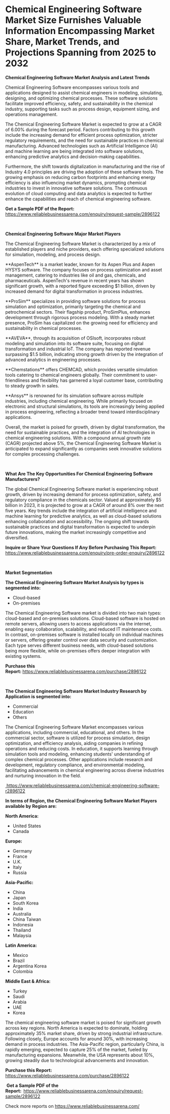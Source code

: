 <p><h1>Chemical Engineering Software Market Size Furnishes Valuable Information Encompassing Market Share, Market Trends, and Projections Spanning from 2025 to 2032</h1></p><p><strong>Chemical Engineering Software Market Analysis and Latest Trends</strong></p>
<p><p>Chemical Engineering Software encompasses various tools and applications designed to assist chemical engineers in modeling, simulating, designing, and optimizing chemical processes. These software solutions facilitate improved efficiency, safety, and sustainability in the chemical industry, supporting tasks such as process design, equipment sizing, and operations management.</p><p>The Chemical Engineering Software Market is expected to grow at a CAGR of 6.00% during the forecast period. Factors contributing to this growth include the increasing demand for efficient process optimization, stricter regulatory requirements, and the need for sustainable practices in chemical manufacturing. Advanced technologies such as Artificial Intelligence (AI) and machine learning are being integrated into software solutions, enhancing predictive analytics and decision-making capabilities.</p><p>Furthermore, the shift towards digitalization in manufacturing and the rise of Industry 4.0 principles are driving the adoption of these software tools. The growing emphasis on reducing carbon footprints and enhancing energy efficiency is also influencing market dynamics, prompting chemical industries to invest in innovative software solutions. The continuous evolution of cloud computing and data analytics is expected to further enhance the capabilities and reach of chemical engineering software.</p></p>
<p><strong>Get a Sample PDF of the Report:&nbsp;</strong> <a href="https://www.reliablebusinessarena.com/enquiry/request-sample/2896122?utm_campaign=2383&utm_medium=2&utm_source=Github&utm_content=ia&utm_term=15032025&utm_id=chemical-engineering-software">https://www.reliablebusinessarena.com/enquiry/request-sample/2896122</a></p>
<p>&nbsp;</p>
<p><strong>Chemical Engineering Software Major Market Players</strong></p>
<p><p>The Chemical Engineering Software Market is characterized by a mix of established players and niche providers, each offering specialized solutions for simulation, modeling, and process design.</p><p>**AspenTech** is a market leader, known for its Aspen Plus and Aspen HYSYS software. The company focuses on process optimization and asset management, catering to industries like oil and gas, chemicals, and pharmaceuticals. AspenTech's revenue in recent years has shown significant growth, with a reported figure exceeding $1 billion, driven by increased demand for digital transformation in process industries.</p><p>**ProSim** specializes in providing software solutions for process simulation and optimization, primarily targeting the chemical and petrochemical sectors. Their flagship product, ProSimPlus, enhances development through rigorous process modeling. With a steady market presence, ProSim has capitalized on the growing need for efficiency and sustainability in chemical processes.</p><p>**AVEVA**, through its acquisition of OSIsoft, incorporates robust modeling and simulation into its software suite, focusing on digital transformation and industrial IoT. The company has reported revenue surpassing $1.5 billion, indicating strong growth driven by the integration of advanced analytics in engineering processes.</p><p>**Chemstations** offers CHEMCAD, which provides versatile simulation tools catering to chemical engineers globally. Their commitment to user-friendliness and flexibility has garnered a loyal customer base, contributing to steady growth in sales.</p><p>**Ansys** is renowned for its simulation software across multiple industries, including chemical engineering. While primarily focused on electronic and structural simulations, its tools are increasingly being applied in process engineering, reflecting a broader trend toward interdisciplinary applications.</p><p>Overall, the market is poised for growth, driven by digital transformation, the need for sustainable practices, and the integration of AI technologies in chemical engineering solutions. With a compound annual growth rate (CAGR) projected above 5%, the Chemical Engineering Software Market is anticipated to expand significantly as companies seek innovative solutions for complex processing challenges.</p></p>
<p>&nbsp;</p>
<p><strong>What Are The Key Opportunities For Chemical Engineering Software Manufacturers?</strong></p>
<p><p>The global Chemical Engineering Software market is experiencing robust growth, driven by increasing demand for process optimization, safety, and regulatory compliance in the chemicals sector. Valued at approximately $5 billion in 2023, it is projected to grow at a CAGR of around 8% over the next five years. Key trends include the integration of artificial intelligence and machine learning for predictive analytics, as well as cloud-based solutions enhancing collaboration and accessibility. The ongoing shift towards sustainable practices and digital transformation is expected to underpin future innovations, making the market increasingly competitive and diversified.</p></p>
<p><strong>Inquire or Share Your Questions If Any Before Purchasing This Report:</strong> <a href="https://www.reliablebusinessarena.com/enquiry/pre-order-enquiry/2896122?utm_campaign=2383&utm_medium=2&utm_source=Github&utm_content=ia&utm_term=15032025&utm_id=chemical-engineering-software">https://www.reliablebusinessarena.com/enquiry/pre-order-enquiry/2896122</a></p>
<p>&nbsp;</p>
<p><strong>Market Segmentation</strong></p>
<p><strong>The Chemical Engineering Software Market Analysis by types is segmented into:</strong></p>
<p><ul><li>Cloud-based</li><li>On-premises</li></ul></p>
<p><p>The Chemical Engineering Software market is divided into two main types: cloud-based and on-premises solutions. Cloud-based software is hosted on remote servers, allowing users to access applications via the internet, enabling easy collaboration, scalability, and reduced IT maintenance costs. In contrast, on-premises software is installed locally on individual machines or servers, offering greater control over data security and customization. Each type serves different business needs, with cloud-based solutions being more flexible, while on-premises offers deeper integration with existing systems.</p></p>
<p><strong>Purchase this Report:&nbsp;</strong><a href="https://www.reliablebusinessarena.com/purchase/2896122?utm_campaign=2383&utm_medium=2&utm_source=Github&utm_content=ia&utm_term=15032025&utm_id=chemical-engineering-software">https://www.reliablebusinessarena.com/purchase/2896122</a></p>
<p>&nbsp;</p>
<p><strong>The Chemical Engineering Software Market Industry Research by Application is segmented into:</strong></p>
<p><ul><li>Commercial</li><li>Education</li><li>Others</li></ul></p>
<p><p>The Chemical Engineering Software Market encompasses various applications, including commercial, educational, and others. In the commercial sector, software is utilized for process simulation, design optimization, and efficiency analysis, aiding companies in refining operations and reducing costs. In education, it supports learning through simulation tools and modeling, enhancing students' understanding of complex chemical processes. Other applications include research and development, regulatory compliance, and environmental modeling, facilitating advancements in chemical engineering across diverse industries and nurturing innovation in the field.</p></p>
<p><a href="https://www.reliablebusinessarena.com/chemical-engineering-software-r2896122?utm_campaign=2383&utm_medium=2&utm_source=Github&utm_content=ia&utm_term=15032025&utm_id=chemical-engineering-software">&nbsp;https://www.reliablebusinessarena.com/chemical-engineering-software-r2896122</a></p>
<p><strong>In terms of Region, the Chemical Engineering Software Market Players available by Region are:</strong></p>
<p>
    <p> <strong> North America: </strong>
        <ul>
            <li>United States</li>
            <li>Canada</li>
        </ul>
        </p> 
    <p> <strong> Europe: </strong>
        <ul>
            <li>Germany</li>
            <li>France</li>
            <li>U.K.</li>
            <li>Italy</li>
            <li>Russia</li>
        </ul>
        </p> 
    <p> <strong> Asia-Pacific: </strong>
        <ul>
            <li>China</li>
            <li>Japan</li>
            <li>South Korea</li>
            <li>India</li>
            <li>Australia</li>
            <li>China Taiwan</li>
            <li>Indonesia</li>
            <li>Thailand</li>
            <li>Malaysia</li>
        </ul>
        </p> 
    <p> <strong> Latin America: </strong>
        <ul>
            <li>Mexico</li>
            <li>Brazil</li>
            <li>Argentina Korea</li>
            <li>Colombia</li>
        </ul>
        </p> 
    <p> <strong> Middle East & Africa: </strong>
        <ul>
            <li>Turkey</li>
            <li>Saudi</li>
            <li>Arabia</li>
            <li>UAE</li>
            <li>Korea</li>
        </ul>
    </p>
    </p>
<p><p>The chemical engineering software market is poised for significant growth across key regions. North America is expected to dominate, holding approximately 35% market share, driven by strong industrial infrastructure. Following closely, Europe accounts for around 30%, with increasing demand in process industries. The Asia-Pacific region, particularly China, is rapidly emerging, expected to capture 25% of the market, fueled by manufacturing expansions. Meanwhile, the USA represents about 10%, growing steadily due to technological advancements and innovation.</p></p>
<p><strong>Purchase this Report: </strong><a href="https://www.reliablebusinessarena.com/purchase/2896122?utm_campaign=2383&utm_medium=2&utm_source=Github&utm_content=ia&utm_term=15032025&utm_id=chemical-engineering-software">https://www.reliablebusinessarena.com/purchase/2896122</a></p>
<p>&nbsp;<strong>Get a Sample PDF of the Report:&nbsp;&nbsp;</strong><a href="https://www.reliablebusinessarena.com/enquiry/request-sample/2896122?utm_campaign=2383&utm_medium=2&utm_source=Github&utm_content=ia&utm_term=15032025&utm_id=chemical-engineering-software">https://www.reliablebusinessarena.com/enquiry/request-sample/2896122</a></p>
<p><strong></strong></p>
<p>Check more reports on <a href="https://www.reliablebusinessarena.com/?utm_campaign=2383&utm_medium=2&utm_source=Github&utm_content=ia&utm_term=15032025&utm_id=chemical-engineering-software">https://www.reliablebusinessarena.com/</a></p>